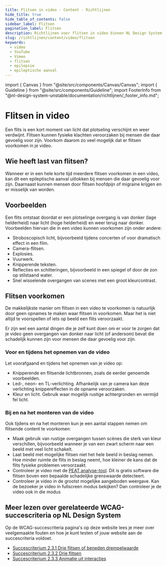 ```yaml
---
title: Flitsen in video · Content · Richtlijnen
hide_title: true
hide_table_of_contents: false
sidebar_label: Flitsen
pagination_label: Flitsen
description: Richtlijnen voor flitsen in video binnen NL Design System
slug: /richtlijnen/content/video/flitsen
keywords:
  - video
  - YouTube
  - Vimeo
  - flitsen
  - epilepsie
  - epileptische aanval
---
```


<!-- @license CC0-1.0 -->

import { Canvas } from "@site/src/components/Canvas/Canvas";
import { Guideline } from "@site/src/components/Guideline";
import FooterInfo from "@nl-design-system-unstable/documentation/richtlijnen/\_footer_info.md";

# Flitsen in video

Een flits is een kort moment van licht dat plotseling verschijnt en weer verdwijnt. Flitsen kunnen fysieke klachten veroorzaken bij mensen die daar gevoelig voor zijn. Voorkom daarom zo veel mogelijk dat er flitsen voorkomen in je video.

## Wie heeft last van flitsen?

Wanneer er in een hele korte tijd meerdere flitsen voorkomen in een video, kan dit een epileptische aanval uitlokken bij mensen die daar gevoelig voor zijn. Daarnaast kunnen mensen door flitsen hoofdpijn of migraine krijgen en er misselijk van worden.

## Voorbeelden

Een flits ontstaat doordat er een plotselinge overgang is van donker (lage helderheid) naar licht (hoge helderheid) en weer terug naar donker. Voorbeelden hiervan die in een video kunnen voorkomen zijn onder andere:

- Stroboscopisch licht, bijvoorbeeld tijdens concerten of voor dramatisch effect in een film.
- Camera-flitsen.
- Explosies.
- Vuurwerk.
- Knipperende teksten.
- Reflecties en schitteringen, bijvoorbeeld in een spiegel of door de zon op stilstaand water.
- Snel wisselende overgangen van scenes met een groot kleurcontrast.

## Flitsen voorkomen

De makkelijkste manier om flitsen in een video te voorkomen is natuurlijk door geen opnames te maken waar flitsen in voorkomen. Maar het is niet altijd te voorspellen of iets op beeld een flits veroorzaakt.

Er zijn wel een aantal dingen die je zelf kunt doen om er voor te zorgen dat je video geen overgangen van donker naar licht (of andersom) bevat die schadelijk kunnen zijn voor mensen die daar gevoelig voor zijn.

### Voor en tijdens het opnemen van de video

Let voorafgaand en tijdens het opnemen van je video op:

- Knipperende en flitsende lichtbronnen, zoals de eerder genoemde voorbeelden.
- Led-, neon- en TL-verlichting. Afhankelijk van je camera kan deze verlichting knippereffecten in de opname veroorzaken.
- Kleur en licht. Gebruik waar mogelijk rustige achtergronden en vermijd fel licht.

### Bij en na het monteren van de video

Ook tijdens en na het monteren kun je een aantal stappen nemen om flitsende content te voorkomen:

- Maak gebruik van rustige overgangen tussen scènes die sterk van kleur verschillen, bijvoorbeeld wanneer je van een zwart scherm naar een beeld met veel licht schakelt.
- Laat beeld met mogelijke flitsen niet het hele beeld in beslag nemen. Hoe minder ruimte de flits in beslag neemt, hoe kleiner de kans dat de flits fysieke problemen veroorzaakt.
- Controleer je video met de [PEAT analyse-tool](https://trace.umd.edu/peat/). Dit is gratis software die flitsen boven een bepaalde schadelijke grenswaarde detecteert.
- Controleer je video in de grootst mogelijke aangeboden weergave. Kan de bezoeker je video in fullscreen modus bekijken? Dan controleer je de video ook in die modus

## Meer lezen over gerelateerde WCAG-succescriteria op NL Design System

Op de WCAG-succescriteria pagina's op deze website lees je meer over veelgemaakte fouten en hoe je kunt testen of jouw website aan de succescriteria voldoet.

- [Succescriterium 2.3.1 Drie flitsen of beneden drempelwaarde](/wcag/2.3.1)
- [Succescriterium 2.3.2 Drie flitsen](/wcag/2.3.2)
- [Succescriterium 2.3.3 Animatie uit interacties](/wcag/2.3.3)

<FooterInfo />
